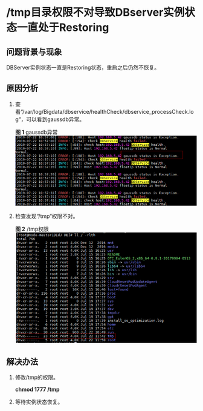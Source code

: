 # /tmp目录权限不对导致DBserver实例状态一直处于Restoring<a name="mrs_03_0074"></a>

## 问题背景与现象<a name="zh-cn_topic_0167274625_sd64242caa665405798481482f49ab0ee"></a>

DBServer实例状态一直是Restoring状态，重启之后仍然不恢复。

## 原因分析<a name="zh-cn_topic_0167274625_s4871ca6d7a6b47b1a0f8266b84631f32"></a>

1.  查看“/var/log/Bigdata/dbservice/healthCheck/dbservice\_processCheck.log“，可以看到gaussdb异常。

    **图 1**  gaussdb异常<a name="zh-cn_topic_0167274625_fig52931642145312"></a>  
    ![](figures/gaussdb异常.png "gaussdb异常")

2.  检查发现“/tmp“权限不对。

    **图 2**  /tmp权限<a name="zh-cn_topic_0167274625_fig11159145810531"></a>  
    ![](figures/tmp权限.png "tmp权限")


## 解决办法<a name="zh-cn_topic_0167274625_section4599086017025"></a>

1.  修改/tmp的权限。

    **chmod 1777 /tmp**

2.  等待实例状态恢复。

